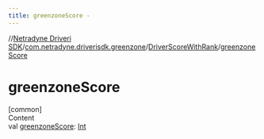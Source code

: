 ```yaml
---
title: greenzoneScore -
---
```

//[Netradyne Driveri SDK](../../index.md)/[com.netradyne.driverisdk.greenzone](../index.md)/[DriverScoreWithRank](index.md)/[greenzoneScore](greenzone-score.md)



# greenzoneScore  
[common]  
Content  
val [greenzoneScore](greenzone-score.md): [Int](https://kotlinlang.org/api/latest/jvm/stdlib/kotlin/-int/index.html)  



